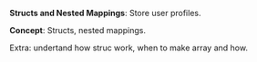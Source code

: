 **Structs and Nested Mappings**: Store user profiles.

**Concept**: Structs, nested mappings.

Extra: undertand how struc work, when to make array and how.
